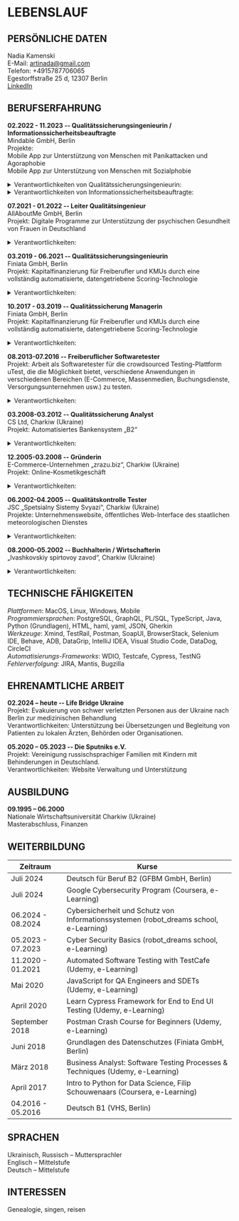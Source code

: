 # LEBENSLAUF

## PERSÖNLICHE DATEN
Nadia Kamenski\
E-Mail: artinada@gmail.com\
Telefon: +4915787706065\
Egestorffstraße 25 d, 12307 Berlin\
[LinkedIn](https://www.linkedin.com/in/nadia-kamenski-0749a323)


## BERUFSERFAHRUNG
**02.2022 - 11.2023 -- Qualitätssicherungsingenieurin / Informationssicherheitsbeauftragte** \
Mindable GmbH, Berlin\
Projekte:\
Mobile App zur Unterstützung von Menschen mit Panikattacken und Agoraphobie\
Mobile App zur Unterstützung von Menschen mit Sozialphobie
<details>
<summary> Verantwortlichkeiten von Qualitätssicherungsingenieurin: </summary>

- Sammlung und Analyse von Geschäftsanforderungen
	
- Zusammenarbeit mit dem Produkt- und Entwicklungsteam für die Anforderungsanalyse

- Erstellung eines Testplans zur Überprüfung der Funktionalität der Anwendung

- Erstellung von User Stories basierend auf den Anforderungen

- Entwicklung detaillierter Testfälle

- Durchführung von Release-Tests für mobile Anwendungen 
</details>
<details>
<summary>Verantwortlichkeiten von Informationssicherheitsbeauftragte:</summary>
	
- Vorbereitung auf das ISO 27001-Zertifizierungsaudit
	
- Entwicklung und Implementierung von Informationssicherheitsrichtlinien, -verfahren und -richtlinien zum Schutz der Informationsressourcen des Unternehmens
  
- Schulung der Teammitglieder über ihre Verantwortlichkeiten im Bereich der Informationssicherheit
  
- Zusammenarbeit mit dem Team, um sicherzustellen, dass Informationssicherheits Anforderungen in Geschäftsprozesse integriert werden
  
- Durchführung regelmäßiger Sicherheitsprüfungen und Bewertungen zur Bewertung der Wirksamkeit von Sicherheitsmaßnahmen und Identifizierung von Verbesserungsmöglichkeiten
  
- Regelmäßige Berichterstattung und Aktualisierung des oberen Managements über die Informationssicherheitslage des Unternehmens, einschließlich Risiken, Bedrohungen und Gegenmaßnahmen
</details>

**07.2021 - 01.2022 -- Leiter Qualitätsingenieur**\
	AllAboutMe GmbH, Berlin\
	Projekt: Digitale Programme zur Unterstützung der psychischen Gesundheit von Frauen in Deutschland
<details>
<summary>Verantwortlichkeiten:</summary>
	 
- Zusammenarbeit mit Produkt- und Entwicklungsteams zur Anforderungsanalyse
  
- Kontinuierliche Prozessverbesserungen zur Steigerung der Effizienz des QA-Teams

- Leitung eines QA-Teams von 3 Personen
  
- Erstellung von User Stories basierend auf den Anforderungen
  
- Einrichtung von Testautomatisierungs-Pipelines (CircleCI)
  
- Entwicklung eines Frameworks zur Automatisierung von End-to-End-Tests (TestCafe)
  
- Analyse von Testergebnissen und Berichterstattung an das Team
  
- Überprüfung von Tests Dokumentationen und Testskripten
 </details>

**03.2019 - 06.2021 -- Qualitätssicherungsingenieurin**\
	Finiata GmbH, Berlin\
	Projekt: Kapitalfinanzierung für Freiberufler und KMUs durch eine vollständig automatisierte, datengetriebene Scoring-Technologie
<details>
<summary>Verantwortlichkeiten:</summary>

- Zusammenarbeit mit Produkt- und Entwicklungsteams zur Anforderungsanalyse

- Entwicklung eines Frameworks für die UI-Automatisierung (WDIO + Selenium)

- Entwicklung eines Frameworks für die UI-Automatisierung: Web/Mobile (TestCafe)

- Erstellung von End-to-End-Tests in Java (Cucumber + Selenium + TestNG)

- Überprüfung von Integrations- und Unit-Tests (Cypress, jest)
</details>

**10.2017 - 03.2019 -- Qualitätssicherung Managerin**\
	Finiata GmbH, Berlin\
	Projekt: Kapitalfinanzierung für Freiberufler und KMUs durch eine vollständig automatisierte, datengetriebene Scoring-Technologie
<details>
<summary>Verantwortlichkeiten:</summary>

- Zusammenarbeit mit Produkt- und Entwicklungsteams zur Anforderungsanalyse

- Analyse gemeldeter Warnungen, Fehler und Vorfälle sowie Entwicklung von Lösungsvorschlägen

- Durchführung manueller Tests an verschiedenen Modulen der Anwendung durch Ausführung von Testfällen oder exploratives Testen

- Analyse verschiedener Testmanagement-Tools und Einführung von TestRail

- Erstellung detaillierter Testpläne zur Überprüfung der Funktionalität der Anwendung
</details>

**08.2013-07.2016 -- Freiberuflicher Softwaretester**\
	Projekt: Arbeit als Softwaretester für die crowdsourced Testing-Plattform uTest, die die Möglichkeit bietet, verschiedene Anwendungen in verschiedenen Bereichen (E-Commerce, Massenmedien, Buchungsdienste, Versorgungsunternehmen usw.) zu testen.
<details>
<summary>Verantwortlichkeiten:</summary>
	
- Durchführung manueller Tests von Web- und mobilen Anwendungen (funktional, GUI, Regression, Usability, Ad-hoc-Tests)
	
- Erstellung und Pflege von Testfällen
  
- Fehlerberichterstattung
</details>

**03.2008-03.2012 -- Qualitätssicherung Analyst**\
	CS Ltd, Charkiw (Ukraine)\
	Projekt: Automatisiertes Bankensystem „B2“
<details>
<summary>Verantwortlichkeiten:</summary>

- Planung der Testaktivitäten

- Sammlung und Analyse von Geschäftsanforderungen

- Entwicklung detaillierter Testfälle für manuelle und automatisierte Tests

- Analyse von Testfällen, die von anderen Teammitgliedern vorbereitet wurden

- Konfiguration der Testumgebung und Einrichtung von Testdaten zur Erzielung einer soliden und zuverlässigen Testabdeckung

- Durchführung von GUI-, Usability-, Funktions- und Regressionstests für neue Versionen

- Unterstützung bei automatisierten Tests mit Selenium

- Analyse von Softwarefehlern, Reproduzierung und Fehlerberichterstattung

- Enge Zusammenarbeit mit QA- und Entwicklungsteams zur Lösung von System- und Produkt Problemen
</details>

**12.2005-03.2008 -- Gründerin**\
	E-Commerce-Unternehmen „zrazu.biz“, Charkiw (Ukraine)\
	Projekt: Online-Kosmetikgeschäft
<details>
<summary>Verantwortlichkeiten:</summary>

- Erarbeitung der funktionalen Anforderungen für die Website

- Durchführung von Akzeptanz- und Usability-Tests

- Durchführung der routinemäßigen Wartung der Website, SEO

- Analyse von Markttrends durch Forschung

- Recherche nach Großkunden durch Kaltakquise, E-Mails und persönliche Treffen
</details>

**06.2002-04.2005 -- Qualitätskontrolle Tester**\
	JSC „Spetsialny Sistemy Svyazi“, Charkiw (Ukraine)\
	Projekte: Unternehmenswebsite, öffentliches Web-Interface des staatlichen meteorologischen Dienstes
<details>
<summary>Verantwortlichkeiten:</summary>

- Durchführung von Funktions- und Usability-Tests für Webanwendungen

- Teilnahme an Tests von Desktop-Anwendungen

- Entwicklung von Webseiten-Markup
</details>

**08.2000-05.2002 -- Buchhalterin / Wirtschafterin**\
	„Ivashkovskiy spirtovoy zavod“, Charkiw (Ukraine)
<details>
<summary>Verantwortlichkeiten:</summary>

- Recherche des Rohstoffmarktes in den Regionen der Ukraine, Angebotsanalyse, Verhandlungen mit Lieferanten
	
- Arbeit mit verschiedenen Buchhaltungs- und Marketinganwendungen

- Erstellung von Berichten, Diagrammen und Präsentationen
</details>

## TECHNISCHE FÄHIGKEITEN
_Plattformen_: MacOS, Linux, Windows, Mobile\
_Programmiersprachen_: PostgreSQL, GraphQL, PL/SQL, TypeScript, Java, Python (Grundlagen), HTML, haml, yaml, JSON, Gherkin\
_Werkzeuge_: Xmind, TestRail, Postman, SoapUI, BrowserStack, Selenium IDE, Behave, ADB, DataGrip, IntelliJ IDEA, Visual Studio Code, DataDog, CircleCI\
_Automatisierungs-Frameworks_: WDIO, Testcafe, Cypress, TestNG\
_Fehlerverfolgung_: JIRA, Mantis, Bugzilla

## EHRENAMTLICHE ARBEIT
**02.2024 – heute -- Life Bridge Ukraine**\
Projekt: Evakuierung von schwer verletzten Personen aus der Ukraine nach Berlin zur medizinischen Behandlung\
Verantwortlichkeiten: Unterstützung bei Übersetzungen und Begleitung von Patienten zu lokalen Ärzten, Behörden oder Organisationen.

**05.2020 – 05.2023 -- Die Sputniks e.V.**\
Projekt: Vereinigung russischsprachiger Familien mit Kindern mit Behinderungen in Deutschland.\
Verantwortlichkeiten: Website Verwaltung und Unterstützung

## AUSBILDUNG
**09.1995 – 06.2000** \
Nationale Wirtschaftsuniversität Charkiw (Ukraine)\
Masterabschluss, Finanzen

## WEITERBILDUNG
| Zeitraum  | Kurse |
| ------------- | ------------- |
| Juli 2024  | Deutsch für Beruf B2 (GFBM GmbH, Berlin)  |
| Juli 2024  | Google Cybersecurity Program (Coursera, e-Learning)  |
| 06.2024 - 08.2024 | Cybersicherheit und Schutz von Informationssystemen (robot_dreams school, e-Learning) |		
| 05.2023 - 07.2023 | Cyber Security Basics (robot_dreams school, e-Learning) |			
| 11.2020 - 01.2021 | Automated Software Testing with TestCafe (Udemy, e-Learning) |		 
| Mai 2020 | JavaScript for QA Engineers and SDETs (Udemy, e-Learning) |
| April 2020 | Learn Cypress Framework for End to End UI Testing (Udemy, e-Learning)  |
| September 2018 | Postman Crash Course for Beginners (Udemy, e-Learning) |	
| Juni 2018 | Grundlagen des Datenschutzes (Finiata GmbH, Berlin) |			
| März 2018 | Business Analyst: Software Testing Processes & Techniques (Udemy, e-Learning) |
| April 2017 | Intro to Python for Data Science, Filip Schouwenaars (Coursera, e-Learning) |
| 04.2016 - 05.2016 | Deutsch B1 (VHS, Berlin) |		

## SPRACHEN
Ukrainisch, Russisch – Muttersprachler\
Englisch – Mittelstufe\
Deutsch – Mittelstufe

## INTERESSEN
Genealogie, singen, reisen

